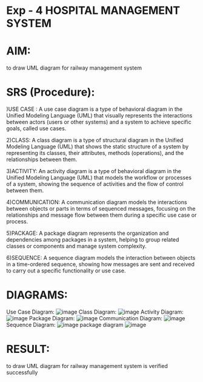 # Exp - 4 HOSPITAL MANAGEMENT SYSTEM

# AIM:
to draw UML diagram for railway management system

# SRS (Procedure):
)USE CASE : A use case diagram is a type of behavioral diagram in the Unified Modeling Language (UML) that visually represents the interactions between actors (users or other systems) and a system to achieve specific goals, called use cases.

2)CLASS: A class diagram is a type of structural diagram in the Unified Modeling Language (UML) that shows the static structure of a system by representing its classes, their attributes, methods (operations), and the relationships between them.

3)ACTIVITY: An activity diagram is a type of behavioral diagram in the Unified Modeling Language (UML) that models the workflow or processes of a system, showing the sequence of activities and the flow of control between them.

4)COMMUNICATION: A communication diagram models the interactions between objects or parts in terms of sequenced messages, focusing on the relationships and message flow between them during a specific use case or process.

5)PACKAGE: A package diagram represents the organization and dependencies among packages in a system, helping to group related classes or components and manage system complexity.

6)SEQUENCE: A sequence diagram models the interaction between objects in a time-ordered sequence, showing how messages are sent and received to carry out a specific functionality or use case.

# DIAGRAMS:
 Use Case Diagram:
![image](https://github.com/user-attachments/assets/824d66b6-c95c-4734-84a8-9ca852f96367)
 Class Diagram:
![image](https://github.com/user-attachments/assets/836a69d6-f03f-4c30-a024-93d4d9e6baf7)
 Activity Diagram:
![image](https://github.com/user-attachments/assets/95c350b4-54e3-4626-88d4-25e3a19cfceb)
Package Diagram:
![image](https://github.com/user-attachments/assets/ec56f59c-5383-4c6f-861d-b6a3630f3e44)
 Communication Diagram:
![image](https://github.com/user-attachments/assets/a7e6fb22-e8b4-47fd-9ece-386c7b1f6e20)
 Sequence Diagram:
![image](https://github.com/user-attachments/assets/bdfd1161-5797-4b73-a1bb-fbe8b52da93a)
package diagram
![image](https://github.com/user-attachments/assets/ab52f6c1-be9b-471c-9e7f-be3816b7b842)
# RESULT:
to draw UML diagram for railway management system is verified successfully

